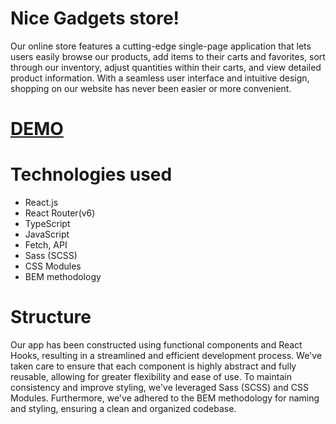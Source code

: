 # Nice Gadgets store!
Our online store features a cutting-edge single-page application that lets users easily browse our products, add items to their carts and favorites, sort through our inventory, adjust quantities within their carts, and view detailed product information. With a seamless user interface and intuitive design, shopping on our website has never been easier or more convenient.

# [DEMO](https://fe-oct22-tech-divas.github.io/phone-catalog-fe/)

# Technologies used
- React.js
- React Router(v6)
- TypeScript
- JavaScript
- Fetch, API
- Sass (SCSS)
- CSS Modules
- BEM methodology

# Structure
Our app has been constructed using functional components and React Hooks, resulting in a streamlined and efficient development process. We've taken care to ensure that each component is highly abstract and fully reusable, allowing for greater flexibility and ease of use. To maintain consistency and improve styling, we've leveraged Sass (SCSS) and CSS Modules. Furthermore, we've adhered to the BEM methodology for naming and styling, ensuring a clean and organized codebase.